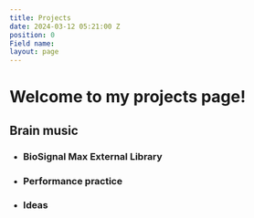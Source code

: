 ```yaml
---
title: Projects
date: 2024-03-12 05:21:00 Z
position: 0
Field name: 
layout: page
---
```


# Welcome to my projects page!

## Brain music

* ### **BioSignal Max External Library**
* ### **Performance practice**
* ### **Ideas**